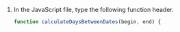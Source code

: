 1. In the JavaScript file, type the following function header.

    ```javascript copy
    function calculateDaysBetweenDates(begin, end) {
    ```
